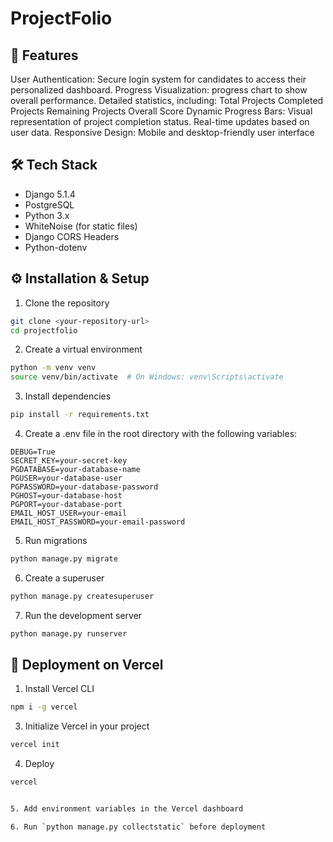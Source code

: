 # ProjectFolio

## 🚀 Features
User Authentication: Secure login system for candidates to access their personalized dashboard.
Progress Visualization:
progress chart to show overall performance.
Detailed statistics, including:
Total Projects
Completed Projects
Remaining Projects
Overall Score
Dynamic Progress Bars:
Visual representation of project completion status.
Real-time updates based on user data.
Responsive Design: Mobile and desktop-friendly user interface

## 🛠️ Tech Stack

- Django 5.1.4
- PostgreSQL
- Python 3.x
- WhiteNoise (for static files)
- Django CORS Headers
- Python-dotenv

## ⚙️ Installation & Setup

1. Clone the repository
```bash
git clone <your-repository-url>
cd projectfolio
```

2. Create a virtual environment
```bash
python -m venv venv
source venv/bin/activate  # On Windows: venv\Scripts\activate
```

3. Install dependencies
```bash
pip install -r requirements.txt
```

4. Create a .env file in the root directory with the following variables:
```
DEBUG=True
SECRET_KEY=your-secret-key
PGDATABASE=your-database-name
PGUSER=your-database-user
PGPASSWORD=your-database-password
PGHOST=your-database-host
PGPORT=your-database-port
EMAIL_HOST_USER=your-email
EMAIL_HOST_PASSWORD=your-email-password
```

5. Run migrations
```bash
python manage.py migrate
```

6. Create a superuser
```bash
python manage.py createsuperuser
```

7. Run the development server
```bash
python manage.py runserver
```

## 🚀 Deployment on Vercel

1. Install Vercel CLI
```bash
npm i -g vercel
```

3. Initialize Vercel in your project
```bash
vercel init
```

4. Deploy
```bash
vercel


5. Add environment variables in the Vercel dashboard

6. Run `python manage.py collectstatic` before deployment


